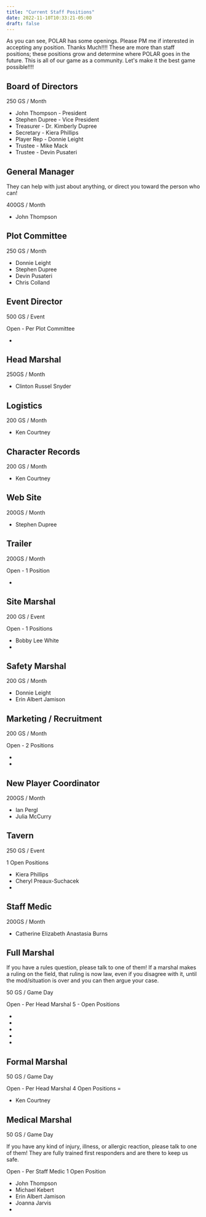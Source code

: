```yaml
---
title: "Current Staff Positions"
date: 2022-11-10T10:33:21-05:00
draft: false
---
```


As you can see, POLAR has some openings. Please PM me if interested in accepting any position. Thanks Much!!!!
These are more than staff positions; these positions grow and determine where POLAR goes in the future. This is all of our game as a community. Let's make it the best game possible!!!!

## Board of Directors

250 GS / Month

- John Thompson - President
- Stephen Dupree - Vice President
- Treasurer - Dr. Kimberly Dupree 
- Secretary - Kiera Phillips 
- Player Rep - Donnie Leight 
- Trustee - Mike Mack 
- Trustee - Devin Pusateri 

## General Manager

They can help with just about anything, or direct you toward the person who can!

400GS / Month

- John Thompson 

## Plot Committee 

250 GS / Month

- Donnie Leight 
- Stephen Dupree 
- Devin Pusateri
- Chris Colland  

## Event Director

500 GS / Event

Open - Per Plot Committee 

- 

## Head Marshal

250GS / Month

- Clinton Russel Snyder 

## Logistics

200 GS / Month

- Ken Courtney 

## Character Records

200 GS / Month

- Ken Courtney 

## Web Site

200GS / Month

- Stephen Dupree 

## Trailer

200GS / Month

Open - 1 Position

- 

## Site Marshal

200 GS / Event

Open - 1 Positions

- Bobby Lee White 
- 

## Safety Marshal

200 GS / Month

- Donnie Leight 
- Erin Albert Jamison

## Marketing / Recruitment

200 GS / Month

Open - 2 Positions

- 
- 

## New Player Coordinator

200GS / Month

- Ian Pergl 
- Julia McCurry 

## Tavern

250 GS / Event

1 Open Positions

- Kiera Phillips 
- Cheryl Preaux-Suchacek 
- 

## Staff Medic

200GS / Month

-   Catherine Elizabeth Anastasia Burns 

##   Full Marshal 

If you have a rules question, please talk to one of them! If a marshal makes a ruling on the field, that ruling is now law, even if you disagree with it, until the mod/situation is over and you can then argue your case.

50 GS / Game Day 

Open - Per Head Marshal  5 - Open Positions

- 
-  
-  
-  
- 

## Formal Marshal 

50 GS / Game Day 

Open - Per Head Marshal 4 Open Positions =

- Ken Courtney 

## Medical Marshal

50 GS / Game Day

If you have any kind of injury, illness, or allergic reaction, please talk to one of them! They are fully trained first responders and are there to keep us safe.

 Open - Per Staff Medic 1 Open Position 

- John Thompson 
- Michael Kebert 
- Erin Albert Jamison 
- Joanna Jarvis  
- 
